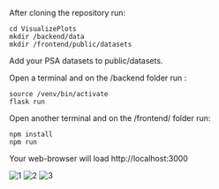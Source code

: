 After cloning the repository run:

```
cd VisualizePlots
mkdir /backend/data
mkdir /frontend/public/datasets
```

Add your PSA datasets to public/datasets.

Open a terminal and on the /backend folder run :

```
source /venv/bin/activate
flask run
```

Open another terminal and on the /frontend/ folder run:

```
npm install
npm run
```

Your web-browser will load http://localhost:3000

![1](https://github.com/Keivin98/VisualizePlots/blob/main/1.png?raw=true)
![2](https://github.com/Keivin98/VisualizePlots/blob/main/2.png?raw=true)
![3](https://github.com/Keivin98/VisualizePlots/blob/main/3.png?raw=true)
